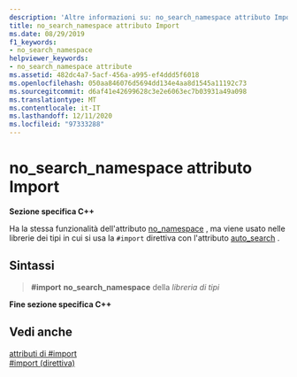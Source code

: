 ```yaml
---
description: 'Altre informazioni su: no_search_namespace attributo Import'
title: no_search_namespace attributo Import
ms.date: 08/29/2019
f1_keywords:
- no_search_namespace
helpviewer_keywords:
- no_search_namespace attribute
ms.assetid: 482dc4a7-5acf-456a-a995-ef4ddd5f6018
ms.openlocfilehash: 050aa846076d5694dd134e4aa8d1545a11192c73
ms.sourcegitcommit: d6af41e42699628c3e2e6063ec7b03931a49a098
ms.translationtype: MT
ms.contentlocale: it-IT
ms.lasthandoff: 12/11/2020
ms.locfileid: "97333288"
---
```

# <a name="no_search_namespace-import-attribute"></a>no_search_namespace attributo Import

**Sezione specifica C++**

Ha la stessa funzionalità dell'attributo [no_namespace](../preprocessor/no-namespace.md) , ma viene usato nelle librerie dei tipi in cui si usa la `#import` direttiva con l'attributo [auto_search](../preprocessor/auto-search.md) .

## <a name="syntax"></a>Sintassi

> **#import** **no_search_namespace** della *libreria di tipi*

**Fine sezione specifica C++**

## <a name="see-also"></a>Vedi anche

[attributi di #import](../preprocessor/hash-import-attributes-cpp.md)\
[#import (direttiva)](../preprocessor/hash-import-directive-cpp.md)
